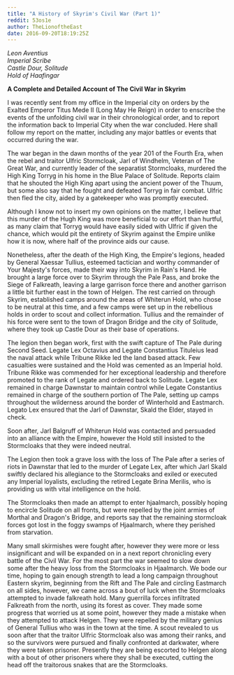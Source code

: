 ```yaml
---
title: "A History of Skyrim's Civil War (Part 1)"
reddit: 53os1e
author: TheLionoftheEast
date: 2016-09-20T18:19:25Z
---
```


*Leon Aventius    
Imperial Scribe    
Castle Dour, Solitude    
Hold of Haafingar* 


 **A Complete and Detailed Account of The Civil War in Skyrim**

I was recently sent from my office in the Imperial city on orders by the Exalted Emperor Titus Mede II (Long May He Reign) in order to enscribe the events of the unfolding civil war in their chronological order, and to report the information back to Imperial City when the war concluded. Here shall follow my report on the matter, including any major battles or events that occurred during the war. 

The war began in the dawn months of the year 201 of the Fourth Era, when the rebel and traitor Ulfric Stormcloak, Jarl of Windhelm, Veteran of The Great War, and currently leader of the separatist Stormcloaks, murdered the High King Torryg in his home in the Blue Palace of Solitude. Reports claim that he shouted the High King apart using the ancient power of the Thuum, but some also say that he fought and defeated Torryg in fair combat. Ulfric then fled the city, aided by a gatekeeper who was promptly executed. 

Although I know not to insert my own opinions on the matter, I believe that this murder of the Hugh King was more beneficial to our effort than hurtful, as many claim that Torryg would have easily sided with Ulfric if given the chance, which would pit the entirety of Skyrim against the Empire unlike how it is now, where half of the province aids our cause. 

Nonetheless, after the death of the High King, the Empire's legions, headed by General Xaessar Tullius, esteemed tactician and worthy commander of Your Majesty's forces, made their way into Skyrim in Rain's Hand. He brought a large force over to Skyrim through the Pale Pass, and broke the Siege of Falkreath, leaving a large garrison force there and another garrison a little bit further east in the town of Helgen. The rest carried on through Skyrim, established camps around the areas of Whiterun Hold, who chose to be neutral at this time, and a few  camps were  set up in the rebellious holds in order to scout and collect information. Tullius and the remainder of his force were sent to the town of Dragon Bridge and the city of Solitude, where they took up Castle Dour as their base of operations. 

The legion then began work, first with the swift capture of The Pale during Second Seed. Legate Lex Octavius and Legate Constantius Tituleius lead the naval attack while Tribune Rikke led the land based attack. Few casualties were sustained and the Hold was cemented as an Imperial hold. Tribune Rikke was commended for her exceptional leadership and therefore promoted to the rank of Legate and ordered back to Solitude. Legate Lex remained in charge Dawnstar to maintain control while Legate Constantius remained in charge of the southern portion of The Pale, setting up camps throughout the wilderness around the border of Winterhold and Eastmarch. Legato Lex ensured that the Jarl of Dawnstar, Skald the Elder, stayed in check. 

Soon after, Jarl Balgruff of Whiterun Hold was contacted and persuaded into an alliance with the Empire, however the Hold still insisted to the Stormcloaks that they were indeed neutral.  

The Legion then took a grave loss with the loss of The Pale after a series of riots in Dawnstar that led to the murder of Legate Lex, after which Jarl Skald swiftly declared his allegiance to the Stormcloaks and exiled or executed any Imperial loyalists, excluding the retired Legate Brina Merilis, who is providing us with vital intelligence on the hold. 

The Stormcloaks then made an attempt to enter hjaalmarch, possibly hoping to encircle Solitude on all fronts, but were repelled by the joint armies of Morthal and Dragon's Bridge, and reports say that the remaining stormcloak forces got lost in the foggy swamps of Hjaalmarch, where they perished from starvation. 

Many small skirmishes were fought after, however they were more or less insignificant and will be expanded on in a next report chronicling every battle of the Civil War. For the most part the war seemed to  slow down some after the heavy loss from the Stormcloaks in Hjaalmarch. We bode our time, hoping to gain enough strength to lead a long campaign throughout Eastern skyrim, beginning from the Rift and The Pale and circling Eastmarch on all sides, however, we came across a bout of luck when the Stormcloaks attempted to invade falkreath hold. Many guerrilla forces infiltrated Falkreath from the north, using its forest as cover. They made some progress that worried us at some point, however they made a mistake when they attempted to attack Helgen. They were repelled by the military genius of General Tullius who was in the town at the time. A scout revealed to us soon after that the traitor Ulfric Stormcloak also was among their ranks, and so the survivors were pursued and finally confronted at darkwater, where they were taken prisoner. Presently they are being escorted to Helgen along with a bout of other prisoners where they shall be executed, cutting the head off the traitorous snakes that are the Stormcloaks. 
